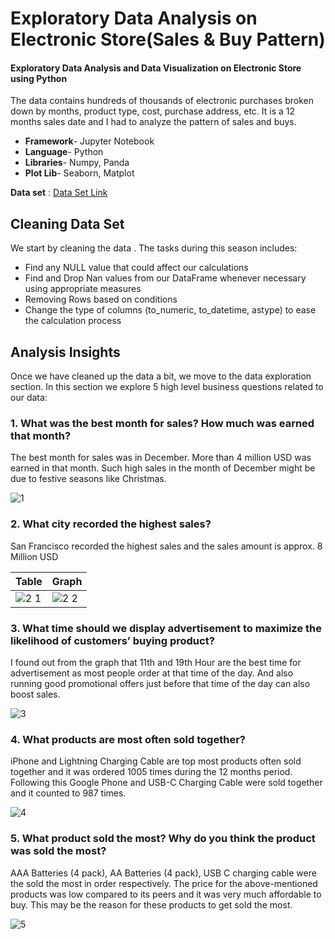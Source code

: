 # Exploratory Data Analysis on Electronic Store(Sales & Buy Pattern)

#### Exploratory Data Analysis and Data Visualization on Electronic Store using Python


The data contains hundreds of thousands of electronic purchases broken down by months, product type, cost, purchase address, etc. It is a 12 months sales date and I had to analyze the pattern of sales and buys.
*	**Framework**- Jupyter Notebook
*	**Language**- Python
*	**Libraries**- Numpy, Panda
*	**Plot Lib**- Seaborn, Matplot

**Data set** : [Data Set Link](https://github.com/KeithGalli/Pandas-Data-Science-Tasks/tree/master/SalesAnalysis/Sales_Data)

## Cleaning Data Set

We start by cleaning the data . The tasks during this season includes:
*	Find any NULL value that could affect our calculations
*	Find and Drop Nan values from our DataFrame whenever necessary using appropriate measures
*	Removing Rows based on conditions
*	Change the type of columns (to_numeric, to_datetime, astype) to ease the calculation process

## Analysis Insights

Once we have cleaned up the data a bit, we move to the data exploration section. In this section we explore 5 high level business questions related to our data:

### 1. What was the best month for sales? How much was earned that month?

The best month for sales was in December. More than 4 million USD was earned in that month. Such high sales in the month of December might be due to festive seasons like Christmas.

![1](https://github.com/Amlanjyotilaha/portfolio_projects/assets/103643953/9b8526b6-9588-46af-bf75-7aa5dba5dccd)


### 2. What city recorded the highest sales?

San Francisco recorded the highest sales and the sales amount is approx. 8 Million USD

| Table                  | Graph                  |
| ---------------------- | ---------------------- |
| ![2 1](https://github.com/Amlanjyotilaha/portfolio_projects/assets/103643953/c40772b2-bb66-4748-b06f-468207bcdaa3)  | ![2 2](https://github.com/Amlanjyotilaha/portfolio_projects/assets/103643953/5469f588-9092-403b-aa34-8ef24042fa98) |

### 3. What time should we display advertisement to maximize the likelihood of customers’ buying product?

I found out from the graph that 11th and 19th Hour are the best time for advertisement as most people order at that time of the day. And also running good promotional offers just before that time of the day can also boost sales.

![3](https://github.com/Amlanjyotilaha/portfolio_projects/assets/103643953/92487435-6dd7-4df7-9f34-aa6d9e7fb820)


### 4. What products are most often sold together?

iPhone and Lightning Charging Cable are top most products often sold together and it was ordered 1005 times during the 12 months period. Following this Google Phone and USB-C Charging Cable were sold together and it counted to 987 times.


![4](https://github.com/Amlanjyotilaha/portfolio_projects/assets/103643953/5be5cbb8-cbc5-45bb-b775-7b70079571a0)


### 5. What product sold the most? Why do you think the product was sold the most?

AAA Batteries (4 pack), AA Batteries (4 pack), USB C charging cable were the sold the most in order respectively. The price for the above-mentioned products was low compared to its peers and it was very much affordable to buy. This may be the reason for these products to get sold the most.

![5](https://github.com/Amlanjyotilaha/portfolio_projects/assets/103643953/2c84c774-f97a-4234-b22f-84198ccd0012)
